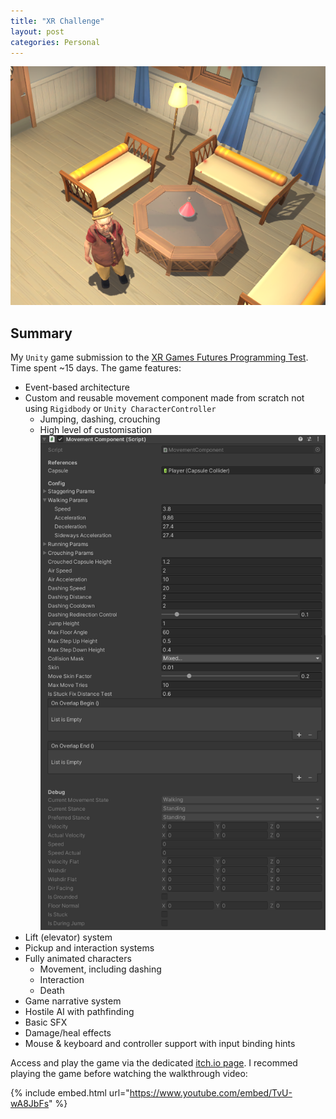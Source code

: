 ```yaml
---
title: "XR Challenge"
layout: post
categories: Personal
---
```


![XR_Challenge_Thumbnail](/assets/img/xr_challenge/xr_challenge_thumbnail.png)


## Summary

My `Unity` game submission to the [XR Games Futures Programming Test](https://github.com/XRGames/xr-challenge). Time spent ~15 days.
The game features:
- Event-based architecture
- Custom and reusable movement component made from scratch not using `Rigidbody` or `Unity CharacterController`
    - Jumping, dashing, crouching
    - High level of customisation
    ![MovementComponentCustomisation](/assets/img/xr_challenge/movementcomponent.png)
- Lift (elevator) system
- Pickup and interaction systems
- Fully animated characters
    - Movement, including dashing
    - Interaction
    - Death
- Game narrative system
- Hostile AI with pathfinding
- Basic SFX
- Damage/heal effects
- Mouse & keyboard and controller support with input binding hints

Access and play the game via the dedicated [itch.io page](https://pawelwilczewski.itch.io/xr-challenge-puzzle-game).
I recommed playing the game before watching the walkthrough video:

{% include embed.html url="https://www.youtube.com/embed/TvU-wA8JbFs" %}
